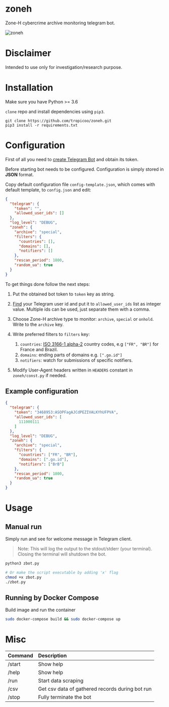# zoneh
Zone-H cybercrime archive monitoring telegram bot.

![zoneh](https://github.com/tropicoo/zoneh/blob/master/img/scr.png)

# Disclaimer
Intended to use only for investigation/research purpose.

# Installation
Make sure you have Python >= 3.6

`clone` repo and install dependencies using `pip3`.

```
git clone https://github.com/tropicoo/zoneh.git
pip3 install -r requirements.txt
```

# Configuration
First of all you need to [create Telegram Bot](https://core.telegram.org/bots#6-botfather)
 and obtain its token.

Before starting bot needs to be configured.
Configuration is simply stored in **JSON** format.

Copy default configuration file `config-template.json`, which comes with default template,
to `config.json` and edit:
```json
{
  "telegram": {
    "token": "",
    "allowed_user_ids": []
  },
  "log_level": "DEBUG",
  "zoneh": {
    "archive": "special",
    "filters": {
      "countries": [],
      "domains": [],
      "notifiers": []
    },
    "rescan_period": 1800,
    "random_ua": true
  }
}
```

To get things done follow the next steps:
1. Put the obtained bot token to `token` key as string.
2. [Find](https://stackoverflow.com/a/32777943) your Telegram user id
and put it to `allowed_user_ids` list as integer value. Multiple ids can
be used, just separate them with a comma.
3. Choose Zone-H archive type to monitor: `archive`, `special` or `onhold`. 
Write to the `archive` key.
4. Write preferred filters to `filters` key:
    1. `countries`: [ISO 3166-1 alpha-2](https://en.wikipedia.org/wiki/ISO_3166-1_alpha-2)
    country codes, e.g `["FR", "BR"]` for France and Brazil.
    2. `domains`: ending parts of domains e.g. `[".go.id"]`
    3. `notifiers`: watch for submissions of specific notifiers.
   
5. Modify User-Agent headers written in `HEADERS` constant in `zoneh/const.py` if needed.

## Example configuration
```json
{
  "telegram": {
    "token": "3468953:ASOPFagAJCdPEZIVALKYhUFPVA",
    "allowed_user_ids": [
      111000111
    ]
  },
  "log_level": "DEBUG",
  "zoneh": {
    "archive": "special",
    "filters": {
      "countries": ["FR", "BR"],
      "domains": [".go.id"],
      "notifiers": ["BrB"]
    },
    "rescan_period": 1800,
    "random_ua": true
  }
}
```

# Usage
## Manual run
Simply run and see for welcome message in Telegram client.
> Note: This will log the output to the stdout/stderr (your terminal). Closing
the terminal will shutdown the bot.
```bash
python3 zbot.py

# Or make the script executable by adding 'x' flag
chmod +x zbot.py
./zbot.py
```
## Running by Docker Compose
Build image and run the container
```bash
sudo docker-compose build && sudo docker-compose up
```

# Misc
| Command | Description                                      |
|:--------|:-------------------------------------------------|
| /start  | Show help                                        |
| /help   | Show help                                        |
| /run    | Start data scraping                              |
| /csv    | Get csv data of gathered records during bot run  |
| /stop   | Fully terminate the bot                          |
